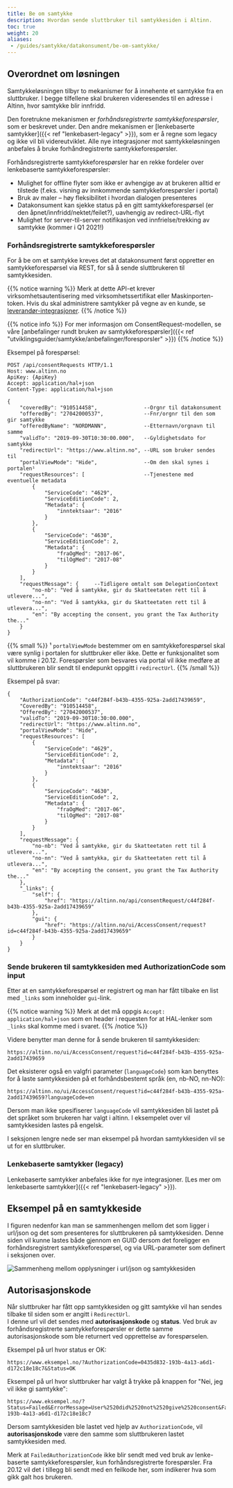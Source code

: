 ```yaml
---
title: Be om samtykke
description: Hvordan sende sluttbruker til samtykkesiden i Altinn.
toc: true
weight: 20
aliases:
 - /guides/samtykke/datakonsument/be-om-samtykke/
---
```


## Overordnet om løsningen

Samtykkeløsningen tilbyr to mekanismer for å innehente et samtykke fra en sluttbruker. I begge tilfellene skal brukeren videresendes til en adresse i Altinn, hvor samtykke blir innfridd.

Den foretrukne mekanismen er _forhåndsregistrerte samtykkeforespørsler_, som er beskrevet under. Den andre mekanismen er [lenkebaserte samtykker]({{< ref "lenkebasert-legacy" >}}), som er å regne som legacy og ikke vil bli videreutviklet. Alle nye integrasjoner mot samtykkeløsningen anbefales å bruke forhåndregistrerte samtykkeforespørsler.

Forhåndsregistrerte samtykkeforespørsler har en rekke fordeler over lenkebaserte samtykkeforespørsler:

* Mulighet for offline flyter som ikke er avhengige av at brukeren alltid er tilstede (f.eks. visning av innkommende samtykkeforespørsler i portal)
* Bruk av maler – høy fleksibilitet i hvordan dialogen presenteres
* Datakonsument kan sjekke status på en gitt samtykkeforespørsel (er den åpnet/innfridd/nektet/feilet?), uavhengig av redirect-URL-flyt
* Mulighet for server-til-server notifikasjon ved innfrielse/trekking av samtykke (kommer i Q1 2021!)

### Forhåndsregistrerte samtykkeforespørsler
For å be om et samtykke kreves det at datakonsument først oppretter en samtykkeforespørsel via REST, for så å sende sluttbrukeren til samtykkesiden.

{{% notice warning  %}}
Merk at dette API-et krever virksomhetsautentisering med virksomhetssertifikat eller Maskinporten-token. Hvis du skal administrere samtykker på vegne av en kunde, se <a href="../leverandor">leverandør-integrasjoner</a>.
{{% /notice %}}

{{% notice info %}}
For mer informasjon om ConsentRequest-modellen, se våre [anbefalinger rundt bruken av samtykkeforespørsler]({{< ref "utviklingsguider/samtykke/anbefalinger/foresporsler" >}})
{{% /notice %}}

Eksempel på forespørsel:
```HTTP
POST /api/consentRequests HTTP/1.1
Host: www.altinn.no
ApiKey: {ApiKey}
Accept: application/hal+json
Content-Type: application/hal+json
```
```
{
    "coveredBy": "910514458",               --Orgnr til datakonsument
    "offeredBy": "27042000537",             --Fnr/orgnr til den som gir samtykke
    "offeredByName": "NORDMANN",            --Etternavn/orgnavn til samme
    "validTo": "2019-09-30T10:30:00.000",   --Gyldighetsdato for samtykke 
    "redirectUrl": "https://www.altinn.no", --URL som bruker sendes til
    "portalViewMode": "Hide",               --Om den skal synes i portalen¹
    "requestResources": [                   --Tjenestene med eventuelle metadata
        {
            "ServiceCode": "4629",
            "ServiceEditionCode": 2,
            "Metadata": {
                "inntektsaar": "2016"
            }
        },
        {
            "ServiceCode": "4630",
            "ServiceEditionCode": 2,
            "Metadata": {
                "fraOgMed": "2017-06",
                "tilOgMed": "2017-08"
            }
        }
    ],
    "requestMessage": {     --Tidligere omtalt som DelegationContext
        "no-nb": "Ved å samtykke, gir du Skatteetaten rett til å utlevere...",
        "no-nn": "Ved å samtykka, gir du Skatteetaten rett til å utlevera...",
        "en": "By accepting the consent, you grant the Tax Authority the..."
    }
}
```
{{% small %}}
¹ `portalViewMode` bestemmer om en samtykkeforespørsel skal være synlig i portalen for sluttbruker eller ikke. Dette er funksjonalitet som vil komme i 20.12. Forespørsler som besvares via portal vil ikke medføre at sluttbrukeren blir sendt til endepunkt oppgitt i `redirectUrl`.
{{% /small %}}


Eksempel på svar:
```
{
    "AuthorizationCode": "c44f284f-b43b-4355-925a-2add17439659",
    "CoveredBy": "910514458",
    "OfferedBy": "27042000537",
    "validTo": "2019-09-30T10:30:00.000",
    "redirectUrl": "https://www.altinn.no",
    "portalViewMode": "Hide",
    "requestResources": [
        {
            "ServiceCode": "4629",
            "ServiceEditionCode": 2,
            "Metadata": {
                "inntektsaar": "2016"
            }
        },
        {
            "ServiceCode": "4630",
            "ServiceEditionCode": 2,
            "Metadata": {
                "fraOgMed": "2017-06",
                "tilOgMed": "2017-08"
            }
        }
    ],
    "requestMessage": {
        "no-nb": "Ved å samtykke, gir du Skatteetaten rett til å utlevere...",
        "no-nn": "Ved å samtykka, gir du Skatteetaten rett til å utlevera...",
        "en": "By accepting the consent, you grant the Tax Authority the..."
    },
    "_links": {
        "self": {
            "href": "https://altinn.no/api/consentRequest/c44f284f-b43b-4355-925a-2add17439659"
        },
        "gui": {
            "href": "https://altinn.no/ui/AccessConsent/request?id=c44f284f-b43b-4355-925a-2add17439659"
        }
    }
}
```


### Sende brukeren til samtykkesiden med AuthorizationCode som input

Etter at en samtykkeforespørsel er registrert og man har fått tilbake en list med `_links` som inneholder `gui`-link. 

{{% notice warning  %}}
Merk at det må oppgis <code>Accept: application/hal+json</code> som en header i requesten for at HAL-lenker som <code>_links</code> skal komme med i svaret. 
{{% /notice %}}

Videre benytter man denne for å sende brukeren til samtykkesiden:
```
https://altinn.no/ui/AccessConsent/request?id=c44f284f-b43b-4355-925a-2add17439659
```

Det eksisterer også en valgfri parameter (`languageCode`) som kan benyttes for å laste samtykkesiden på et forhåndsbestemt språk (en, nb-NO, nn-NO):
```
https://altinn.no/ui/AccessConsent/request?id=c44f284f-b43b-4355-925a-2add17439659?languageCode=en
```
Dersom man ikke spesifiserer `languageCode` vil samtykkesiden bli lastet på det språket som brukeren har valgt i altinn.
I eksempelet over vil samtykkesiden lastes på engelsk.

I seksjonen lengre nede ser man eksempel på hvordan samtykkesiden vil se ut for en sluttbruker.


### Lenkebaserte samtykker (legacy)
Lenkebaserte samtykker anbefales ikke for nye integrasjoner. [Les mer om lenkebaserte samtykker]({{< ref "lenkebasert-legacy" >}}).

## Eksempel på en samtykkeside
I figuren nedenfor kan man se sammenhengen mellom det som ligger i url/json og det som presenteres for sluttbrukeren på samtykkesiden. Denne siden vil kunne lastes både gjennom en GUID dersom det foreligger en forhåndsregistrert samtykkeforespørsel, og via URL-parameter som definert i seksjonen over.

![Sammenheng mellom opplysninger i url/json og samtykkesiden](sammenheng-url-sbl.png "Sammenheng mellom opplysninger i url/json og samtykkesiden")

## Autorisasjonskode

Når sluttbruker har fått opp samtykkesiden og gitt samtykke vil han sendes tilbake til siden som er angitt i `RedirectUrl`.  
I denne url vil det sendes med **autorisasjonskode** og **status**. Ved bruk av forhåndsregistrerte samtykkeforespørsler er dette samme autorisasjonskode som ble
returnert ved opprettelse av forespørselen.

Eksempel på url hvor status er OK:

```
https://www.eksempel.no/?AuthorizationCode=0435d832-193b-4a13-a6d1-d172c18e18c7&Status=OK
```

Eksempel på url hvor sluttbruker har valgt å trykke på knappen for "Nei, jeg vil ikke gi samtykke":

```
https://www.eksempel.no/?Status=Failed&ErrorMessage=User%2520did%2520not%2520give%2520consent&FailedAuthorizationCode=435d832-193b-4a13-a6d1-d172c18e18c7
```

Dersom samtykkesiden ble lastet ved hjelp av `AuthorizationCode`, vil **autorisasjonskode** være den samme som sluttbrukeren lastet samtykkesiden med.

Merk at `FailedAuthorizationCode` ikke blir sendt med ved bruk av lenke-baserte samtykkeforespørsler, kun forhåndsregistrerte forespørsler. Fra 20.12 vil det i tillegg bli sendt med en feilkode her, som indikerer hva som gikk galt hos brukeren.
